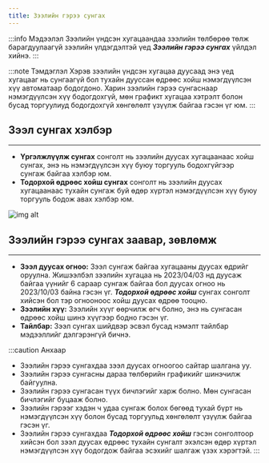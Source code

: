 ```yaml
---
title: Зээлийн гэрээ сунгах
---
```

:::info Мэдээлэл 
Зээлийн үндсэн хугацаандаа зээлийн төлбөрөө төлж барагдуулаагүй зээлийн үлдэгдэлтэй үед _**Зээлийн гэрээ сунгах**_ үйлдэл хийнэ. 
:::

:::note Тэмдэглэл
Хэрэв зээлийн үндсэн хугацаа дуусаад энэ үед хугацааг нь сунгаагүй бол тухайн дууссан өдрөөс хойш нэмэгдүүлсэн хүү автоматаар бодогдоно.  Харин зээлийн гэрээ сунгаснаар нэмэгдүүлсэн хүү бодогдохгүй, мөн графикт хугацаа хэтрэлт болон бусад торгуулиуд бодогдохгүй хөнгөлөлт үзүүлж байгаа гэсэн үг юм. 
:::

 ## Зээл сунгах хэлбэр
 ---
 - **Үргэлжлүүлж сунгах** сонголт нь зээлийн дуусах хугацаанаас хойш сунгах, энэ нь нэмэгдүүлсэн хүү буюу торгууль бодохгүйгээр сунгаж байгаа хэлбэр юм.
 - **Тодорхой өдрөөс хойш сунгах** сонголт нь зээлийн дуусах хугацаанаас тухайн сунгаж буй өдөр хүртэл нэмэгдүүлсэн хүү буюу торгууль бодож авах хэлбэр юм. 
 >
 ![img alt](/img/zgSungah.png)
 
## Зээлийн гэрээ сунгах заавар, зөвлөмж
 ---
- **Зээл дуусах огноо:** Зээл сунгаж байгаа хугацааны дуусах өдрийг оруулна. Жишээлбэл зээлийн хугацаа нь 2023/04/03 нд дуусаж байгаа үүнийг 6 сараар сунгаж байгаа бол дуусах огноо нь 2023/10/03 байна гэсэн үг. _**Тодорхой өдрөөс хойш**_ сунгах сонголт хийсэн бол тэр огнооноос хойш дуусах өдрөө тооцно.
-	**Зээлийн хүү:** Зээлийн хүүг өөрчилж өгч болно, энэ нь сунгасан өдрөөс хойш шинэ хүүгээр бодно гэсэн үг. 
-	**Тайлбар:** Зээл сунгах шийдвэр эсвэл бусад нэмэлт тайлбар мэдээллийг дэлгэрэнгүй бичнэ. 

:::caution Анхаар
-	Зээлийн гэрээ сунгахдаа зээл дуусах огноогоо сайтар шалгана уу.
-	Зээлийн гэрээ сунгасны дараа төлбөрийн графикийг шинэчилж байгуулна.
-	Зээлийн гэрээ сунгасан түүх бичлэгийг харж болно. Мөн сунгасан бичлэгийг буцааж болно.
-	Зээлийн гэрээг хэдэн ч удаа сунгаж болох бөгөөд тухай бүрт нь нэмэгдүүлсэн хүү болон бусад торгуульд хөнгөлөлт үзүүлж байгаа гэсэн үг.
-	Зээлийн гэрээ сунгахдаа _**Тодорхой өдрөөс хойш**_ гэсэн сонголтоор хийсэн бол зээл дуусах өдрөөс тухайн сунгалт эхэлсэн өдөр хүртэл нэмэгдүүлсэн хүү бодогдож байгаа эсэхийг шалгаж үзэх хэрэгтэй.
:::

